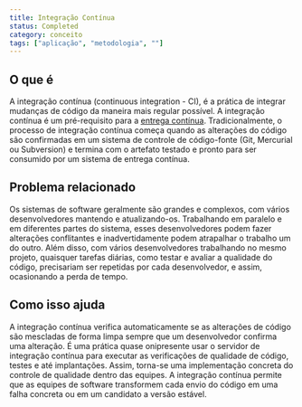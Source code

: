 ```yaml
---
title: Integração Contínua
status: Completed 
category: conceito
tags: ["aplicação", "metodologia", ""]
---
```


## O que é

A integração contínua (continuous integration - CI), é a prática de integrar mudanças de código da maneira mais regular possível. A integração contínua é um pré-requisito para a [entrega contínua](/pt-br/continuous-delivery/). Tradicionalmente, o processo de integração contínua começa quando as alterações do código são confirmadas em um sistema de controle de código-fonte (Git, Mercurial ou Subversion) e termina com o artefato testado e pronto para ser consumido por um sistema de entrega contínua.

## Problema relacionado

Os sistemas de software geralmente são grandes e complexos, com vários desenvolvedores mantendo e atualizando-os. Trabalhando em paralelo e em diferentes partes do sistema, esses desenvolvedores podem fazer alterações conflitantes e inadvertidamente podem atrapalhar o trabalho um do outro. Além disso, com vários desenvolvedores trabalhando no mesmo projeto, quaisquer tarefas diárias, como testar e avaliar a qualidade do código, precisariam ser repetidas por cada desenvolvedor, e assim, ocasionando a perda de tempo.

## Como isso ajuda

A integração contínua verifica automaticamente se as alterações de código são mescladas de forma limpa sempre que um desenvolvedor confirma uma alteração. É uma prática quase onipresente usar o servidor de integração contínua para executar as verificações de qualidade de código, testes e até implantações. Assim, torna-se uma implementação concreta do controle de qualidade dentro das equipes. A integração contínua  permite que as equipes de software transformem cada envio do código em uma falha concreta ou em um candidato a versão estável.
